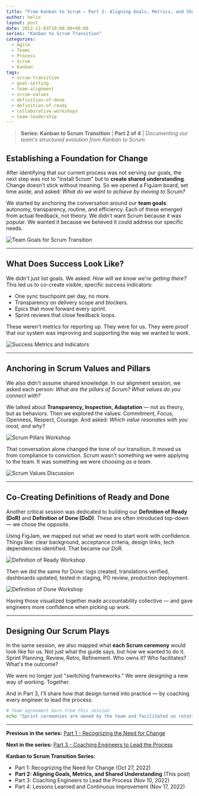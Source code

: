 ```yaml
---
title: "From Kanban to Scrum – Part 2: Aligning Goals, Metrics, and Shared Understanding"
author: helio
layout: post
date: 2022-11-03T10:00:00+00:00
series: "Kanban to Scrum Transition"
categories:
  - Agile
  - Teams
  - Process
  - Scrum
  - Kanban
tags:
  - scrum-transition
  - goal-setting
  - team-alignment
  - scrum-values
  - definition-of-done
  - definition-of-ready
  - collaborative-workshops
  - team-leadership
---
```


> **Series: Kanban to Scrum Transition** | **Part 2 of 4** | _Documenting our team's structured evolution from Kanban to Scrum_

## Establishing a Foundation for Change

After identifying that our current process was not serving our goals, the next step was not to "install Scrum" but to **create shared understanding**. Change doesn't stick without meaning. So we opened a FigJam board, set time aside, and asked: _What do we want to achieve by moving to Scrum?_

We started by anchoring the conversation around our **team goals**: autonomy, transparency, routine, and efficiency. Each of these emerged from actual feedback, not theory. We didn't want Scrum because it was popular. We wanted it because we believed it could address our specific needs.

![Team Goals for Scrum Transition](/uploads/2022/11/scrum-goals-workshop.png)

---

## What Does Success Look Like?

We didn't just list goals. We asked: _How will we know we're getting there?_ This led us to co-create visible, specific success indicators:

- One sync touchpoint per day, no more.
- Transparency on delivery scope and blockers.
- Epics that move forward every sprint.
- Sprint reviews that close feedback loops.

These weren't metrics for reporting up. They were for us. They were proof that our system was improving and supporting the way we wanted to work.

![Success Metrics and Indicators](/uploads/2022/11/success-metrics-workshop.png)

---

## Anchoring in Scrum Values and Pillars

We also didn't assume shared knowledge. In our alignment session, we asked each person: _What are the pillars of Scrum? What values do you connect with?_

We talked about **Transparency, Inspection, Adaptation** — not as theory, but as behaviors. Then we explored the values: Commitment, Focus, Openness, Respect, Courage. And asked: _Which value resonates with you most, and why?_

![Scrum Pillars Workshop](/uploads/2022/11/scrum-pillars-workshop.png)

That conversation alone changed the tone of our transition. It moved us from compliance to conviction. Scrum wasn't something we were applying to the team. It was something we were choosing _as a team_.

![Scrum Values Discussion](/uploads/2022/11/scrum-values-workshop.png)

---

## Co-Creating Definitions of Ready and Done

Another critical session was dedicated to building our **Definition of Ready (DoR)** and **Definition of Done (DoD)**. These are often introduced top-down — we chose the opposite.

Using FigJam, we mapped out what _we_ need to start work with confidence. Things like: clear background, acceptance criteria, design links, tech dependencies identified. That became our DoR.

![Definition of Ready Workshop](/uploads/2022/11/definition-of-ready.png)

Then we did the same for Done: logs created, translations verified, dashboards updated, tested in staging, PO review, production deployment.

![Definition of Done Workshop](/uploads/2022/11/definition-of-done.png)

Having those visualized together made accountability collective — and gave engineers more confidence when picking up work.

---

## Designing Our Scrum Plays

In the same session, we also mapped what **each Scrum ceremony** would look like for us. Not just what the guide says, but how we wanted to do it. Sprint Planning, Review, Retro, Refinement. Who owns it? Who facilitates? What's the outcome?

We were no longer just "switching frameworks." We were designing a new way of working. Together.

And in Part 3, I'll share how that design turned into practice — by coaching every engineer to lead the process.

```bash
# Team agreement born from this session
echo "Sprint ceremonies are owned by the team and facilitated on rotation." >> team-agreements.txt
```

---

**Previous in the series:** [Part 1 - Recognizing the Need for Change](/posts/2022-10-27-scrum-transition-part1/)

**Next in the series:** [Part 3 - Coaching Engineers to Lead the Process](/posts/2022-11-10-scrum-transition-part3/)

**Kanban to Scrum Transition Series:**

- Part 1: Recognizing the Need for Change (Oct 27, 2022)
- **Part 2: Aligning Goals, Metrics, and Shared Understanding** (This post)
- Part 3: Coaching Engineers to Lead the Process (Nov 10, 2022)
- Part 4: Lessons Learned and Continuous Improvement (Nov 17, 2022)
